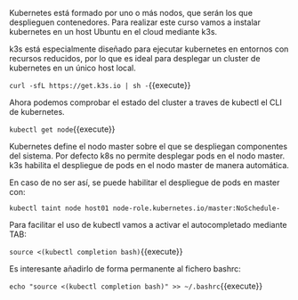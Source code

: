 Kubernetes está formado por uno o más nodos, que serán los que desplieguen contenedores.
Para realizar este curso vamos a instalar kubernetes en un host Ubuntu en el cloud mediante k3s.

k3s está especialmente diseñado para ejecutar kubernetes en entornos con recursos reducidos, por lo que es ideal para desplegar un cluster de kubernetes en un único host local.


`curl -sfL https://get.k3s.io | sh -`{{execute}}

Ahora podemos comprobar el estado del cluster a traves de kubectl el CLI de kubernetes.

`kubectl get node`{{execute}}

Kubernetes define el nodo master sobre el que se despliegan componentes del sistema.
Por defecto k8s no permite desplegar pods en el nodo master.
k3s habilita el despliegue de pods en el nodo master de manera automática.

En caso de no ser así, se puede habilitar el despliegue de pods en master con:

`kubectl taint node host01 node-role.kubernetes.io/master:NoSchedule-`

Para facilitar el uso de kubectl vamos a activar el autocompletado mediante TAB:

`source <(kubectl completion bash)`{{execute}}

Es interesante añadirlo de forma permanente al fichero bashrc:

`echo "source <(kubectl completion bash)" >> ~/.bashrc`{{execute}}
